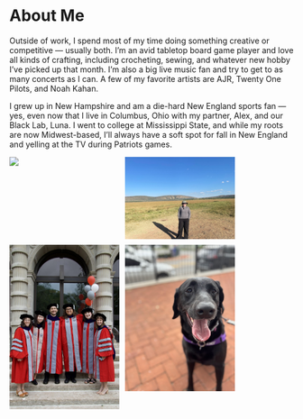 # About Me

Outside of work, I spend most of my time doing something creative or competitive — usually both. I’m an avid tabletop board game player and love all kinds of crafting, including crocheting, sewing, and whatever new hobby I’ve picked up that month. I’m also a big live music fan and try to get to as many concerts as I can. A few of my favorite artists are AJR, Twenty One Pilots, and Noah Kahan.

I grew up in New Hampshire and am a die-hard New England sports fan — yes, even now that I live in Columbus, Ohio with my partner, Alex, and our Black Lab, Luna. I went to college at Mississippi State, and while my roots are now Midwest-based, I’ll always have a soft spot for fall in New England and yelling at the TV during Patriots games.

<div style="
  display: grid;
  grid-template-columns: repeat(2, 1fr);
  gap: 10px;
  max-width: 400px;
">
  <img src="{{ 'patriots.JPG' | relative_url }}" style="width: 100%; height: auto;">
  <img src="/rwanda.jpg" alt="Rwanda" style="width: 100%; height: auto;">
  <img src="/graduation.jpg" alt="Graduation" style="width: 100%; height: auto;">
  <img src="/luna.jpg" alt="Luna" style="width: 100%; height: auto;">
</div>

